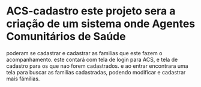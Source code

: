 # ACS-cadastro este projeto sera a criação de um sistema onde Agentes Comunitários de Saúde 
poderam se cadastrar e cadastrar as familias que este fazem o acompanhamento. este contará com 
tela de login para  ACS, e tela de cadastro para os que nao forem cadastrados. e ao entrar 
encontrara uma tela para buscar as familias cadastradas, podendo modificar e cadastrar 
mais fámilias. 
